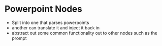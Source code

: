 # Powerpoint Nodes

- Split into one that parses powerpoints
- another can translate it and inject it back in
- abstract out some common functionality out to other nodes such as the prompt

